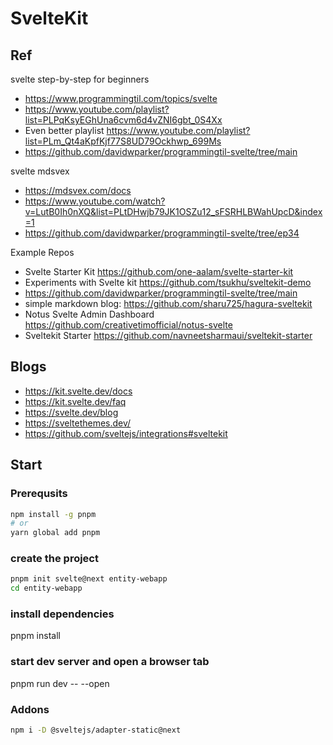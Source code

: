 # SvelteKit

## Ref

svelte step-by-step for beginners 
- https://www.programmingtil.com/topics/svelte
- https://www.youtube.com/playlist?list=PLPqKsyEGhUna6cvm6d4vZNI6gbt_0S4Xx
- Even better  playlist https://www.youtube.com/playlist?list=PLm_Qt4aKpfKjf77S8UD79Ockhwp_699Ms
- https://github.com/davidwparker/programmingtil-svelte/tree/main

svelte mdsvex
- https://mdsvex.com/docs
- https://www.youtube.com/watch?v=LutB0Ih0nXQ&list=PLtDHwjb79JK1OSZu12_sFSRHLBWahUpcD&index=1
- https://github.com/davidwparker/programmingtil-svelte/tree/ep34


Example Repos
- Svelte Starter Kit https://github.com/one-aalam/svelte-starter-kit
- Experiments with Svelte kit https://github.com/tsukhu/sveltekit-demo
- https://github.com/davidwparker/programmingtil-svelte/tree/main
- simple markdown blog: https://github.com/sharu725/hagura-sveltekit
- Notus Svelte Admin Dashboard https://github.com/creativetimofficial/notus-svelte 
- Sveltekit Starter https://github.com/navneetsharmaui/sveltekit-starter


## Blogs
- https://kit.svelte.dev/docs
- https://kit.svelte.dev/faq
- https://svelte.dev/blog
- https://sveltethemes.dev/
- https://github.com/sveltejs/integrations#sveltekit

## Start


### Prerequsits 

```bash
npm install -g pnpm
# or
yarn global add pnpm
```
### create the project
```bash
pnpm init svelte@next entity-webapp
cd entity-webapp
 ```

### install dependencies
pnpm install

### start dev server and open a browser tab
pnpm run dev -- --open

### Addons
```bash
npm i -D @sveltejs/adapter-static@next
```
